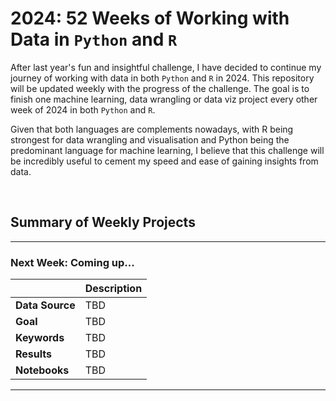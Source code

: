 # 2024: 52 Weeks of Working with Data in  `Python` and `R`

After last year's fun and insightful challenge, I have decided to continue my journey of working with data in both `Python` and `R` in 2024. This repository will be updated weekly with the progress of the challenge. The goal is to finish one machine learning, data wrangling or data viz project every other week of 2024 in both `Python` and `R`.

Given that both languages are complements nowadays, with R being strongest for data wrangling and visualisation and Python being the predominant language for machine learning, I believe that this challenge will be incredibly useful to cement my speed and ease of gaining insights from data.

<br>

<!-- ## Conclusion

To be written at the end of 2023...

<br> -->

## Summary of Weekly Projects

***

### Next Week: Coming up...

| | Description |
| :----------- | :----------- |
| **Data Source** | TBD |
| **Goal** | TBD |
| **Keywords** | TBD |
| **Results** | TBD |
| **Notebooks** | TBD |

***
